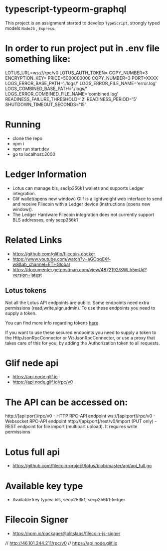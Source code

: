 # typescript-typeorm-graphql

This project is an assignment started to develop `TypeScript`, strongly typed models
`NodeJS` , `Express`.

# In order to run project put in .env file something like:

LOTUS_URL=ws://<ip address of Filecoin node>/rpc/v0
LOTUS_AUTH_TOKEN=<Lotus RPC API authorization token with admin permissions>
COPY_NUMBER=3
ENCRYPTION_KEY=<encryption key>
PRICE=5000000000
COPY_NUMBER=3
PORT=XXXX
LOGS_ERROR_BASE_PATH='./logs/'
LOGS_ERROR_FILE_NAME='error.log'
LOGS_COMBINED_BASE_PATH='./logs/'
LOGS_ERROR_COMBINED_FILE_NAME='combined.log'
READINESS_FAILURE_THRESHOLD='2'
READINESS_PERIOD='5'
SHUTDOWN_TIMEOUT_SECONDS='15'

# Running

- clone the repo
- npm i
- npm run start:dev
- go to localhost:3000

# Ledger Information
- Lotus can manage bls, sec1p256k1 wallets and supports Ledger integration.
- Glif wallet(opens new window)	Glif is a lightweight web interface to send and receive Filecoin with a Ledger device (instructions (opens new window)).
- The Ledger Hardware Filecoin integration does not currently support BLS addresses, only secp256k1

# Related Links
- https://github.com/glifio/filecoin-docker
- https://www.youtube.com/watch?v=aGCpq0Xf-w8&ab_channel=ETHGlobal
- https://documenter.getpostman.com/view/4872192/SWLh5mUd?version=latest

## Lotus tokens
Not all the Lotus API endpoints are public. Some endpoints need extra permissions (read,write,sign,admin). To use these endpoints you need to supply a token.

You can find more info regarding tokens [here](https://docs.filecoin.io/build/lotus/api-token-generation/#generating-new-tokens)

If you want to use these secured endpoints you need to supply a token to the HttpJsonRpcConnector or WsJsonRpcConnector, or use a proxy that takes care of this for you, by adding the Authorization token to all requests.

# Glif nede api
- https://api.node.glif.io 
- https://api.node.glif.io/rpc/v0

# The API can be accessed on:

http://[api:port]/rpc/v0 - HTTP RPC-API endpoint
ws://[api:port]/rpc/v0 - Websocket RPC-API endpoint
http://[api:port]/rest/v0/import (PUT only) - REST endpoint for file import (multipart upload). It requires write permissions

# Lotus full api
- https://github.com/filecoin-project/lotus/blob/master/api/api_full.go

# Available key type
-  Available key types: bls, secp256k1, secp256k1-ledger

# Filecoin Signer
- https://npm.io/package/@blitslabs/filecoin-js-signer

// http://46.101.244.211/rpc/v0
// https://api.node.glif.io

